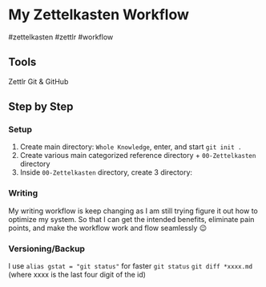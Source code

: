 # My Zettelkasten Workflow

#zettelkasten #zettlr #workflow

## Tools

Zettlr
Git & GitHub

## Step by Step

### Setup

1. Create main directory: `Whole Knowledge`, enter, and start `git init .`
2. Create various main categorized reference directory + `00-Zettelkasten` directory
3. Inside `00-Zettelkasten` directory, create 3 directory:

### Writing

My writing workflow is keep changing as I am still trying figure it out how to optimize my system. So that I can get the intended benefits, eliminate pain points, and make the workflow work and flow seamlessly 😉

### Versioning/Backup

I use `alias gstat = "git status"` for faster `git status`
`git diff *xxxx.md` (where xxxx is the last four digit of the id)

